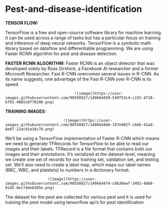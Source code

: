 # Pest-and-disease-identification

**TENSOR FLOW:**

TensorFlow is a free and open-source software library for machine learning. It can be used across a range of tasks but has a particular focus on training and inference of deep neural networks. TensorFlow is a symbolic math library based on dataflow and differentiable programming. We are using Faster RCNN algorithm for pest and disease detection.

**FASTER RCNN ALGORITHM:**
Faster RCNN is an object detector that was developed solely by Ross Girshick, a Facebook AI researcher and a former Microsoft Researcher. Fast R-CNN overcomes several issues in R-CNN. As its name suggests, one advantage of the Fast R-CNN over R-CNN is its speed.

                                   ![image](https://user-images.githubusercontent.com/90558927/149664450-549f53c4-c155-4718-bf91-4065c0f78206.png)

                

**TRAINING IMAGES:**
                                  
                              ![image](https://user-images.githubusercontent.com/90558927/149664460-197e902f-cbbb-41ad-8e07-22ac91e3dc7d.png)

We’ll be using a TensorFlow implementation of Faster R-CNN which means we need to generate TFRecords for TensorFlow to be able to read our images and their labels. TFRecord is a file format that contains both our images and their annotations. It’s serialized at the dataset-level, meaning we create one set of records for our training set, validation set, and testing set. We’ll also need to create a label map, which maps our label names (RBC, WBC, and platelets) to numbers in a dictionary format.
                       
                       ![image](https://user-images.githubusercontent.com/90558927/149664474-c8b30eef-3492-4868-91d5-8ecf4deb305e.png) 
                            
The dataset for the pest are collected for various pest  and it is used for training the pest model using tensorflow api’s for pest identification
